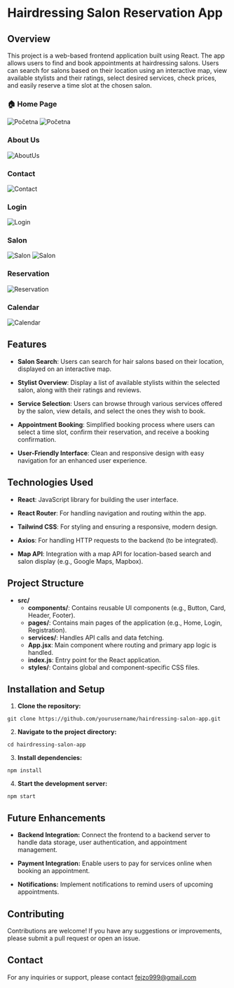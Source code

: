 # Hairdressing Salon Reservation App

## Overview

This project is a web-based frontend application built using React. The app allows users to find and book appointments at hairdressing salons. Users can search for salons based on their location using an interactive map, view available stylists and their ratings, select desired services, check prices, and easily reserve a time slot at the chosen salon.

### 🏠 Home Page
![Početna](public/slike-README/1_pocetna.png)
![Početna](public/slike-README/2_pocetna.png)

### About Us
![AboutUs](public/slike-README/3_oNama.png)

### Contact
![Contact](public/slike-README/4_contact.png)

### Login
![Login](public/slike-README/5_login.png)

### Salon
![Salon](public/slike-README/6_salon.png)
![Salon](public/slike-README/7_salon.png)

### Reservation
![Reservation](public/slike-README/8_rezervacija.png)

### Calendar
![Calendar](public/slike-README/9_calendar.png)

## Features

- **Salon Search**: Users can search for hair salons based on their location, displayed on an interactive map.

- **Stylist Overview**: Display a list of available stylists within the selected salon, along with their ratings and reviews.

- **Service Selection**: Users can browse through various services offered by the salon, view details, and select the ones they wish to book.

- **Appointment Booking**: Simplified booking process where users can select a time slot, confirm their reservation, and receive a booking confirmation.

- **User-Friendly Interface**: Clean and responsive design with easy navigation for an enhanced user experience.

## Technologies Used

- **React**: JavaScript library for building the user interface.

- **React Router**: For handling navigation and routing within the app.

- **Tailwind CSS**: For styling and ensuring a responsive, modern design.

- **Axios**: For handling HTTP requests to the backend (to be integrated).

- **Map API**: Integration with a map API for location-based search and salon display (e.g., Google Maps, Mapbox).

## Project Structure 
- **src/**
    - **components/**: Contains reusable UI components (e.g., Button, Card, Header, Footer).
    - **pages/**: Contains main pages of the application (e.g., Home, Login, Registration).
    - **services/**: Handles API calls and data fetching.
    - **App.jsx**: Main component where routing and primary app logic is handled.
    - **index.js**: Entry point for the React application.
    - **styles/**: Contains global and component-specific CSS files.

## Installation and Setup

1. **Clone the repository:**
```
git clone https://github.com/yourusername/hairdressing-salon-app.git
```
2. **Navigate to the project directory:**
```
cd hairdressing-salon-app
```
3. **Install dependencies:**
```
npm install
```
4. **Start the development server:**
```
npm start
```

## Future Enhancements
- **Backend Integration:** Connect the frontend to a backend server to handle data storage, user authentication, and appointment management.

- **Payment Integration:** Enable users to pay for services online when booking an appointment.

- **Notifications:** Implement notifications to remind users of upcoming appointments.

## Contributing
Contributions are welcome! If you have any suggestions or improvements, please submit a pull request or open an issue.

## Contact
For any inquiries or support, please contact fejzo999@gmail.com